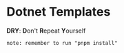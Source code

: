 # Dotnet Templates

**DRY**: **D**on't **R**epeat **Y**ourself

```
note: remember to run "pnpm install"
```
